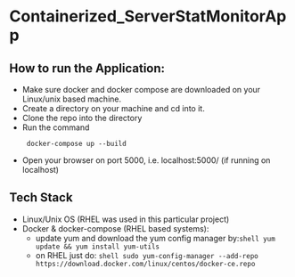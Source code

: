 # Containerized_ServerStatMonitorApp

## How to run the Application:
 - Make sure docker and docker compose are downloaded on your Linux/unix based machine.
 - Create a directory on your machine and cd into it.
 - Clone the repo into the directory
 - Run the command
   ```shell
    docker-compose up --build
   ```
 - Open your browser on port 5000, i.e. localhost:5000/ (if running on localhost)

 ## Tech Stack
 - Linux/Unix OS (RHEL was used in this particular project)
 - Docker & docker-compose (RHEL based systems):
   - update yum and download the yum config manager by:```shell yum update && yum install yum-utils ```
   - on RHEL just do: ```shell sudo yum-config-manager --add-repo https://download.docker.com/linux/centos/docker-ce.repo ```
   
